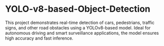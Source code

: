 # YOLO-v8-based-Object-Detection
This project demonstrates real-time detection of cars, pedestrians, traffic signs, and other road obstacles using a YOLOv8-based model. Ideal for autonomous driving and smart surveillance applications, the model ensures high accuracy and fast inference.
